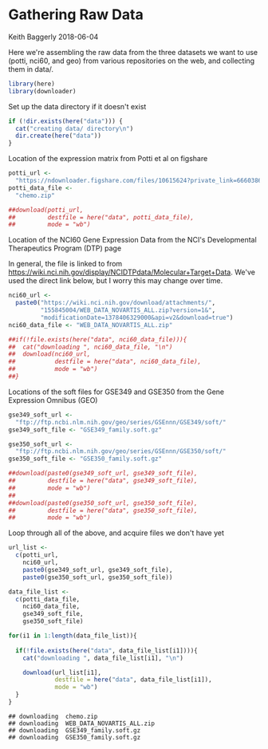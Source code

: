 Gathering Raw Data
================
Keith Baggerly
2018-06-04

Here we're assembling the raw data from the three datasets we want to use (potti, nci60, and geo) from various repositories on the web, and collecting them in data/.

``` r
library(here)
library(downloader)
```

Set up the data directory if it doesn't exist

``` r
if (!dir.exists(here("data"))) {
  cat("creating data/ directory\n")
  dir.create(here("data"))
}
```

Location of the expression matrix from Potti et al on figshare

``` r
potti_url <- 
  "https://ndownloader.figshare.com/files/10615624?private_link=66603862d770b4c73146"
potti_data_file <-
  "chemo.zip"

##download(potti_url, 
##         destfile = here("data", potti_data_file),
##         mode = "wb")
```

Location of the NCI60 Gene Expression Data from the NCI's Developmental Therapeutics Program (DTP) page

In general, the file is linked to from <https://wiki.nci.nih.gov/display/NCIDTPdata/Molecular+Target+Data>. We've used the direct link below, but I worry this may change over time.

``` r
nci60_url <- 
  paste0("https://wiki.nci.nih.gov/download/attachments/",
         "155845004/WEB_DATA_NOVARTIS_ALL.zip?version=1&",
         "modificationDate=1378406329000&api=v2&download=true")
nci60_data_file <- "WEB_DATA_NOVARTIS_ALL.zip"

##if(!file.exists(here("data", nci60_data_file))){
##  cat("downloading ", nci60_data_file, "\n")
##  download(nci60_url, 
##           destfile = here("data", nci60_data_file),
##           mode = "wb")
##}
```

Locations of the soft files for GSE349 and GSE350 from the Gene Expression Omnibus (GEO)

``` r
gse349_soft_url <- 
  "ftp://ftp.ncbi.nlm.nih.gov/geo/series/GSEnnn/GSE349/soft/"
gse349_soft_file <- "GSE349_family.soft.gz" 

gse350_soft_url <- 
  "ftp://ftp.ncbi.nlm.nih.gov/geo/series/GSEnnn/GSE350/soft/"
gse350_soft_file <- "GSE350_family.soft.gz"

##download(paste0(gse349_soft_url, gse349_soft_file), 
##         destfile = here("data", gse349_soft_file),
##         mode = "wb")
##
##download(paste0(gse350_soft_url, gse350_soft_file), 
##         destfile = here("data", gse350_soft_file),
##         mode = "wb")
```

Loop through all of the above, and acquire files we don't have yet

``` r
url_list <- 
  c(potti_url,
    nci60_url,
    paste0(gse349_soft_url, gse349_soft_file),
    paste0(gse350_soft_url, gse350_soft_file))

data_file_list <-
  c(potti_data_file,
    nci60_data_file,
    gse349_soft_file,
    gse350_soft_file)

for(i1 in 1:length(data_file_list)){
  
  if(!file.exists(here("data", data_file_list[i1]))){
    cat("downloading ", data_file_list[i1], "\n")

    download(url_list[i1], 
             destfile = here("data", data_file_list[i1]),
             mode = "wb")
  }
}
```

    ## downloading  chemo.zip 
    ## downloading  WEB_DATA_NOVARTIS_ALL.zip 
    ## downloading  GSE349_family.soft.gz 
    ## downloading  GSE350_family.soft.gz
